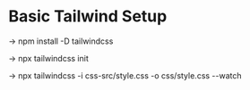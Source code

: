 # Basic Tailwind Setup

-> npm install -D tailwindcss

-> npx tailwindcss init

-> npx tailwindcss -i css-src/style.css -o css/style.css --watch
